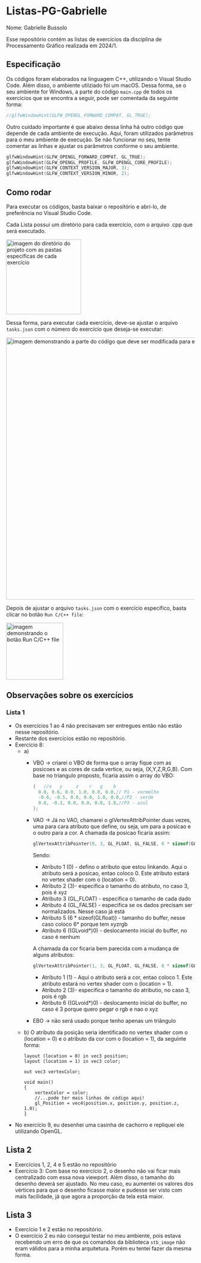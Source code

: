 # Listas-PG-Gabrielle

Nome: Gabrielle Bussolo

Esse repositório contém as listas de exercícios da disciplina de Processamento Gráfico realizada em 2024/1.

## Especificação
Os códigos foram elaborados na linguagem C++, utilizando o Visual Studio Code. 
Além disso, o ambiente utilziado foi um macOS. Dessa forma, se o seu ambiente for Windows, a parte do código ``main.cpp`` de todos os exercícios que se encontra a seguir, pode ser comentada da seguinte forma:

```C++
//glfwWindowHint(GLFW_OPENGL_FORWARD_COMPAT, GL_TRUE);
```

Outro cuidado importante é que abaixo dessa linha há outro código que depende de cada ambiente de execução. Aqui, foram utilizados parâmetros para o meu ambiente de execução. Se não funcionar no seu, tente comentar as linhas e ajustar os parâmetros conforme o seu ambiente.

```C++
glfwWindowHint(GLFW_OPENGL_FORWARD_COMPAT, GL_TRUE);
glfwWindowHint(GLFW_OPENGL_PROFILE, GLFW_OPENGL_CORE_PROFILE);
glfwWindowHint(GLFW_CONTEXT_VERSION_MAJOR, 3);
glfwWindowHint(GLFW_CONTEXT_VERSION_MINOR, 2);
```

## Como rodar
Para executar os códigos, basta baixar o repositório e abrí-lo, de preferência no Visual Studio Code.

Cada Lista possui um diretório para cada exercício, com o arquivo .cpp que será executado.

<img width="200" alt="imagem do diretório do projeto com as pastas específicas de cada exercício" src="https://github.com/gabriellebussolo/Listas-PG-Gabrielle/assets/86787630/7900ed4f-afe1-414f-b13a-047fade1314b">

Dessa forma, para executar cada exercício, deve-se ajustar o arquivo ``tasks.json`` com o número do exercício que deseja-se executar:

<img width="700" alt="imagem demonstrando a parte do código que deve ser modificada para executar cada exercício" src="https://github.com/gabriellebussolo/Listas-PG-Gabrielle/assets/86787630/755f61dd-50b6-4e6a-9ae7-6bf57eab4b7f">

Depois de ajustar o arquivo ``tasks.json`` com o exercício específico, basta clicar no botão ``Run C/C++ file``:

<img width="152" alt="imagem demonstrando o botão Run C/C++ file" src="https://github.com/gabriellebussolo/Listas-PG-Gabrielle/assets/86787630/549b59ff-2ca1-40ed-a42b-00212262c1fc">

## Observações sobre os exercícios

### Lista 1
- Os exercícios 1 ao 4 não precisavam ser entregues então não estão nesse repositório.
- Restante dos exercícios estão no repositório.
- Exercício 8:
  - a)
    - VBO -> criarei o VBO de forma que o array fique com as posicoes e as cores de cada vertice, ou seja, (X,Y,Z,R,G,B).
      Com base no triangulo proposto, ficaria assim o array do VBO:
      ```C++
      {   //x   y     z    r   g    b
      	0.0, 0.6, 0.0, 1.0, 0.0, 0.0,// P1 - vermelho
      	-0.6, -0.5, 0.0, 0.0, 1.0, 0.0,//P2 - verde
      	0.6, -0.3, 0.0, 0.0, 0.0, 1.0,//P3 - azul
      };
      ```
    - VAO -> Já no VAO, chamarei o glVertexAttribPointer duas vezes, uma para cara atributo que define, ou seja, um para a posicao e o outro para a cor.
      A chamada da posicao ficaria assim:
      ```C++
      glVertexAttribPointer(0, 3, GL_FLOAT, GL_FALSE, 6 * sizeof(GLfloat), (GLvoid*)0);
      ```
      Sendo:
      - Atributo 1 (0) - defino o atributo que estou linkando. Aqui o atributo será a posicao, entao coloco 0. Este atributo estará no vertex shader com o (location = 0).
      - Atributo 2 (3)- especifica o tamanho do atributo, no caso 3, pois é xyz
      - Atributo 3 (GL_FLOAT) - especifica o tamanho de cada dado
      - Atributo 4 (GL_FALSE) - especifica se os dados precisam ser normalizados. Nesse caso já está
      - Atributo 5 (6 * sizeof(GLfloat)) - tamanho do buffer, nesse caso coloco 6* porque tem xyzrgb
      - Atributo 6 ((GLvoid*)0) - deslocamento inicial do buffer, no caso é nenhum
        
      A chamada da cor ficaria bem parecida com a mudança de alguns atributos:
      
      ```C++
      glVertexAttribPointer(1, 3, GL_FLOAT, GL_FALSE, 6 * sizeof(GLfloat), (GLvoid*)(3* sizeof(GLfloat)));
      ```
      - Atributo 1 (1) - Aqui o atributo será a cor, entao coloco 1. Este atributo estará no vertex shader com o (location = 1).
      - Atributo 2 (3)- especifica o tamanho do atributio, no caso 3, pois é rgb
      - Atributo 6 ((GLvoid*)0) - deslocamento inicial do buffer, no caso é 3 porque quero pegar o rgb e nao o xyz

    - EBO -> não será usado porque tenho apenas um triângulo
  - b) O atributo da posição seria identificado no vertex shader com o (location = 0) e o atributo da cor com o (location = 1), da seguinte forma:
    ```
    layout (location = 0) in vec3 position;
    layout (location = 1) in vec3 color;
    
    out vec3 vertexColor;
    
    void main()
    {
    	vertexColor = color;
    	//...pode ter mais linhas de código aqui!
    	gl_Position = vec4(position.x, position.y, position.z, 1.0);
    }
    ```
- No exercício 9, eu desenhei uma casinha de cachorro e repliquei ele utilizando OpenGL.

## Lista 2
- Exercícios 1, 2, 4 e 5 estão no repositório
- Exercício 3: Com base no exercício 2, o desenho não vai ficar mais centralizado com essa nova viewport. Além disso, o tamanho do desenho deverá ser ajustado. No meu caso, eu aumentei os valores dos vértices para que o desenho ficasse maior e pudesse ser visto com mais facilidade, já que agora a proporção da tela está maior.

## Lista 3
- Exercício 1 e 2 estão no repositório.
- O exercício 2 eu não consegui testar no meu ambiente, pois estava recebendo um erro de que os comandos da biblioteca ``stb_image`` não eram válidos para a minha arquitetura. Porém eu tentei fazer da mesma forma.
